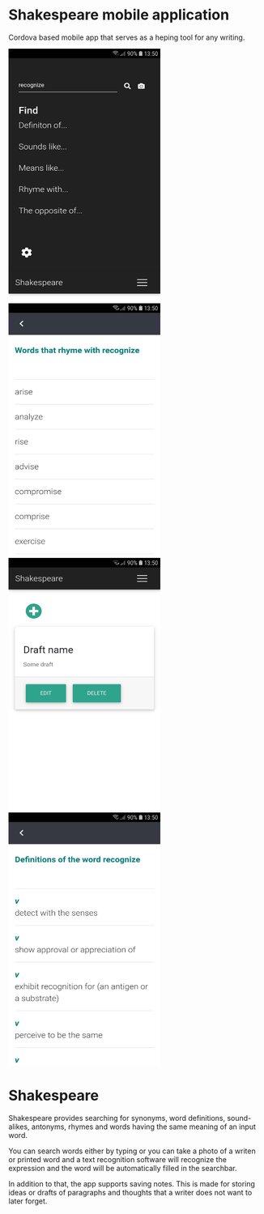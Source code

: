 # Shakespeare mobile application

Cordova based mobile app that serves as a heping tool for any writing.

<img src="https://github.com/katarina-sipos/shakespeare/blob/master/search.jpg" alt="alt text" width="300" height="500"> <img src="https://github.com/katarina-sipos/shakespeare/blob/master/rhymes.jpg" alt="alt text" width="300" height="500">
<img src="https://github.com/katarina-sipos/shakespeare/blob/master/note.jpg" alt="alt text" width="300" height="500"> <img src="https://github.com/katarina-sipos/shakespeare/blob/master/definitions.jpg" alt="alt text" width="300" height="500">

# Shakespeare
Shakespeare provides searching for synonyms, word definitions, sound-alikes, antonyms, rhymes and words having the same meaning of an input word.

You can search words either by typing or you can take a photo of a writen or printed word and a text recognition software will recognize the expression and the word will be automatically filled in the searchbar.

In addition to that, the app supports saving notes. This is made for storing ideas or drafts of paragraphs and thoughts that a writer does not want to later forget.

